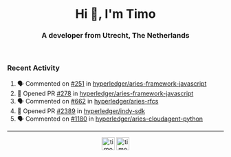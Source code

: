 <h1 align="center">Hi 👋, I'm Timo</h1>
<h3 align="center">A developer from Utrecht, The Netherlands</h3>
<br/>
<!-- https://github.com/rahuldkjain/github-profile-readme-generator --!>

<!--  <p align="left"><img src="https://github-readme-stats.vercel.app/api?username=timoglastra&show_icons=true&count_private=true&" alt="timoglastra" /></p> --!>

<!--
Github language stats
<p align="left"><img src="https://github-readme-stats.vercel.app/api/top-langs/?username=timoglastra&layout=compact" alt="timoglastra" /><p>
-->

<!-- Codestats language stats -->
<!-- <p align="left"><img src="https://codestats-readme.vercel.app/api/top-langs/?username=timoglastra&layout=compact&language_count=12" alt="timoglastra" /><p>    --!>
  
<h3>Recent Activity</h3>

<!--START_SECTION:activity-->
1. 🗣 Commented on [#251](https://github.com/hyperledger/aries-framework-javascript/issues/251) in [hyperledger/aries-framework-javascript](https://github.com/hyperledger/aries-framework-javascript)
2. 💪 Opened PR [#278](https://github.com/hyperledger/aries-framework-javascript/pull/278) in [hyperledger/aries-framework-javascript](https://github.com/hyperledger/aries-framework-javascript)
3. 🗣 Commented on [#662](https://github.com/hyperledger/aries-rfcs/issues/662) in [hyperledger/aries-rfcs](https://github.com/hyperledger/aries-rfcs)
4. 💪 Opened PR [#2389](https://github.com/hyperledger/indy-sdk/pull/2389) in [hyperledger/indy-sdk](https://github.com/hyperledger/indy-sdk)
5. 🗣 Commented on [#1180](https://github.com/hyperledger/aries-cloudagent-python/issues/1180) in [hyperledger/aries-cloudagent-python](https://github.com/hyperledger/aries-cloudagent-python)
<!--END_SECTION:activity-->

---

<p align="center">
<a href="https://twitter.com/timoglastra" target="blank"><img align="center" src="https://cdn.jsdelivr.net/npm/simple-icons@3.0.1/icons/twitter.svg" alt="timoglastra" height="30" width="30" /></a>
<a href="https://linkedin.com/in/timoglastra" target="blank"><img align="center" src="https://cdn.jsdelivr.net/npm/simple-icons@3.0.1/icons/linkedin.svg" alt="timoglastra" height="30" width="30" /></a>
</p>



